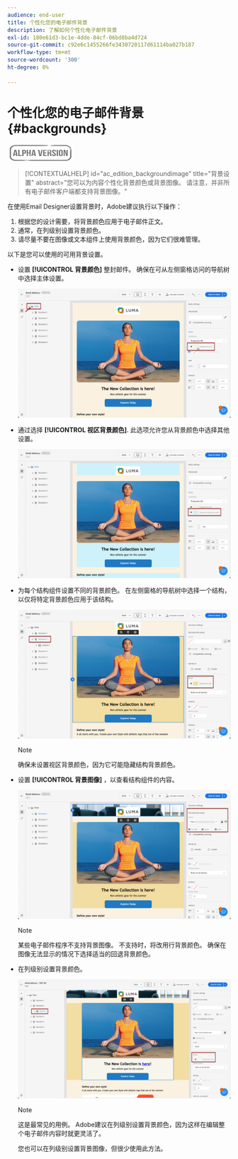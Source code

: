 ```yaml
---
audience: end-user
title: 个性化您的电子邮件背景
description: 了解如何个性化电子邮件背景
exl-id: 180e61d3-bc1e-4dde-84cf-06bd8ba4d724
source-git-commit: c92e6c1455266fe3430720117d61114ba027b187
workflow-type: tm+mt
source-wordcount: '300'
ht-degree: 0%

---
```


# 个性化您的电子邮件背景 {#backgrounds}

![](../assets/do-not-localize/badge.png)

>[!CONTEXTUALHELP]
>id="ac_edition_backgroundimage"
>title="背景设置"
>abstract="您可以为内容个性化背景颜色或背景图像。 请注意，并非所有电子邮件客户端都支持背景图像。"

在使用Email Designer设置背景时，Adobe建议执行以下操作：

1. 根据您的设计需要，将背景颜色应用于电子邮件正文。
1. 通常，在列级别设置背景颜色。
1. 请尽量不要在图像或文本组件上使用背景颜色，因为它们很难管理。

以下是您可以使用的可用背景设置。

* 设置 **[!UICONTROL 背景颜色]** 整封邮件。 确保在可从左侧窗格访问的导航树中选择主体设置。

   ![](assets/background_1.png)

* 通过选择 **[!UICONTROL 视区背景颜色]**. 此选项允许您从背景颜色中选择其他设置。

   ![](assets/background_2.png)

* 为每个结构组件设置不同的背景颜色。 在左侧窗格的导航树中选择一个结构，以仅将特定背景颜色应用于该结构。

   ![](assets/background_3.png)

   >[!NOTE]
   >
   >确保未设置视区背景颜色，因为它可能隐藏结构背景颜色。

* 设置 **[!UICONTROL 背景图像]** ，以查看结构组件的内容。

   ![](assets/background_4.png)

   >[!NOTE]
   >
   >某些电子邮件程序不支持背景图像。 不支持时，将改用行背景颜色。 确保在图像无法显示的情况下选择适当的回退背景颜色。

* 在列级别设置背景颜色。

   ![](assets/background_5.png)

   >[!NOTE]
   >
   >这是最常见的用例。 Adobe建议在列级别设置背景颜色，因为这样在编辑整个电子邮件内容时就更灵活了。

   您也可以在列级别设置背景图像，但很少使用此方法。
